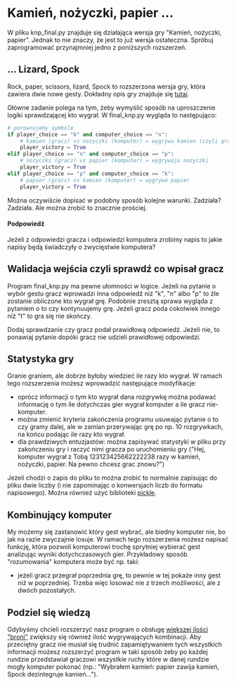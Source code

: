 Kamień, nożyczki, papier ...
============================

W pliku knp_final.py znajduje się działająca wersja gry "Kamień,
nożyczki, papier". Jednak to nie znaczy, że jest to już wersja
ostateczna. Spróbuj zaprogramować przynajmniej jedno z poniższych
rozszerzeń.


... Lizard, Spock
-----------------

Rock, paper, scissors, lizard, Spock to rozszerzona wersja gry, która
zawiera dwie nowe gesty. Dokładny opis gry znajduje się
[tutaj](http://pl.wikipedia.org/wiki/Papier,_kamie%C5%84,_no%C5%BCyce,_jaszczurka,_Spock).

Główne zadanie polega na tym, żeby wymyślić sposób na uproszczenie
logiki sprawdzającej kto wygrał. W final_knp.py wygląda to
następująco:

```python
# porownujemy symbole
if player_choice == "k" and computer_choice == "n":
    # kamien (gracz) vs nozyczki (komputer) = wygrywa kamien (czyli gracz)
    player_victory = True
elif player_choice == "n" and computer_choice == "p":
    # nozyczki (gracz) vs papier (komputer) = wygrywaja nozyczki
    player_victory = True
elif player_choice == "p" and computer_choice == "k":
    # papier (gracz) vs kamien (komputer) = wygrywa papier
    player_victory = True
```

Można oczywiście dopisać w podobny sposób kolejne warunki. Zadziała?
Zadziała.  Ale można zrobić to znacznie prościej.

#### Podpowiedź

Jeżeli z odpowiedzi gracza i odpowiedzi komputera zrobimy napis to
jakie napisy będą świadczyły o zwycięstwie komputera?


Walidacja wejścia czyli sprawdź co wpisał gracz
-----------------------------------------------

Program final_knp.py ma pewne ułomności w logice.  Jeżeli na pytanie o
wybór gestu gracz wprowadzi inna odpowiedź niż "k", "n" albo "p" to
źle zostanie obliczone kto wygrał grę. Podobnie zresztą sprawa wygląda
z pytaniem o to czy kontynuujemy grę. Jeżeli gracz poda cokolwiek
innego niż "t" to gra się nie skończy.

Dodaj sprawdzanie czy gracz podał prawidłową odpowiedź. Jeżeli nie, to
ponawiaj pytanie dopóki gracz nie udzieli prawidłowej odpowiedzi.


Statystyka gry
--------------

Granie graniem, ale dobrze byłoby wiedzieć ile razy kto wygrał. W
ramach tego rozszerzenia możesz wprowadzić następujące modyfikacje:
* oprócz informacji o tym kto wygrał dana rozgrywkę można podawać
  informację o tym ile dotychczas gier wygrał komputer a ile gracz
  nie-komputer.
* można zmienić kryteria zakończenia programu usuwając pytanie o to
  czy gramy dalej, ale w zamian przerywając grę po np. 10 rozgrywkach,
  na końcu podając ile razy kto wygrał.
* dla prawdziwych entuzjastów: można zapisywać statystyki w pliku przy
  zakończeniu gry i raczyć nimi gracza po uruchomieniu gry ("Hej,
  komputer wygrał z Tobą 123123425662222238 razy w kamień, nożyczki,
  papier. Na pewno chcesz grac znowu?")

Jeżeli chodzi o zapis do pliku to można zrobić to normalnie zapisując
do pliku dwie liczby (i nie zapominając o konwersjach liczb do formatu
napisowego). Można również użyć biblioteki
[pickle](https://docs.python.org/3.4/library/pickle.html).


Kombinujący komputer
--------------------

My możemy się zastanowić który gest wybrać, ale biedny komputer nie,
bo jak na razie zwyczajnie losuje. W ramach tego rozszerzenia możesz
napisać funkcję, która pozwoli komputerowi trochę sprytniej wybierać
gest analizując wyniki dotychczasowych gier.  Przykładowy sposób
"rozumowania" komputera może być np. taki:
* jeżeli gracz przegrał poprzednia grę, to pewnie w tej pokaże inny
  gest niż w poprzedniej. Trzeba więc losować nie z trzech możliwości,
  ale z dwóch pozostałych.


Podziel się wiedzą
------------------

Gdybyśmy chcieli rozszerzyć nasz program o obsługę
[większej ilości "broni"](http://en.wikipedia.org/wiki/Rock-paper-scissors#Additional_weapons)
zwiększy się również ilość wygrywających kombinacji. Aby przeciętny
gracz nie musiał się trudnić zapamiętywaniem tych wszystkich
informacji możesz rozszerzyć program w taki sposób żeby po każdej
rundzie przedstawiał graczowi wszystkie ruchy które w danej rundzie
mogły komputer pokonać (np.: "Wybrałem kamień: papier zawija kamień,
Spock dezintegruje kamień...").
